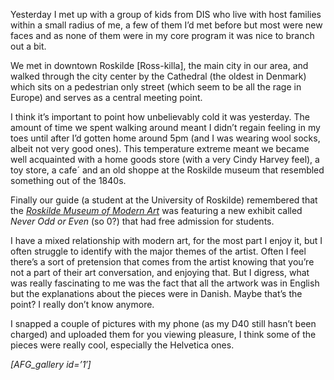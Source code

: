 Yesterday I met up with a group of kids from DIS who live with host families within a small radius of me, a few of them I&#8217;d met before but most were new faces and as none of them were in my core program it was nice to branch out a bit.

We met in downtown Roskilde [Ross-killa], the main city in our area, and walked through the city center by the Cathedral (the oldest in Denmark) which sits on a pedestrian only street (which seem to be all the rage in Europe) and serves as a central meeting point.

I think it&#8217;s important to point how unbelievably cold it was yesterday. The amount of time we spent walking around meant I didn&#8217;t regain feeling in my toes until after I&#8217;d gotten home around 5pm (and I was wearing wool socks, albeit not very good ones). This temperature extreme meant we became well acquainted with a home goods store (with a very Cindy Harvey feel), a toy store, a cafe´ and an old shoppe at the Roskilde museum that resembled something out of the 1840s.

Finally our guide (a student at the University of Roskilde) remembered that the <a title="Roskilde Museum of Modern Art" href="http://samtidskunst.dk/en" target="_blank"><em>Roskilde Museum of Modern Art</em></a> was featuring a new exhibit called _Never Odd or Even_ (so 0?) that had free admission for students.

I have a mixed relationship with modern art, for the most part I enjoy it, but I often struggle to identify with the major themes of the artist. Often I feel there&#8217;s a sort of pretension that comes from the artist knowing that you&#8217;re not a part of their art conversation, and enjoying that. But I digress, what was really fascinating to me was the fact that all the artwork was in English but the explanations about the pieces were in Danish. Maybe that&#8217;s the point? I really don&#8217;t know anymore.

I snapped a couple of pictures with my phone (as my D40 still hasn&#8217;t been charged) and uploaded them for you viewing pleasure, I think some of the pieces were really cool, especially the Helvetica ones.



_[AFG_gallery id=&#8217;1&#8242;]_